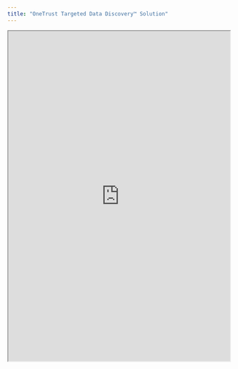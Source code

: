 ```yaml
---
title: "OneTrust Targeted Data Discovery™ Solution"
---
```



<iframe height="750" width="100%" src="https://ewelton.github.io/ktest/wiki.html#OneTrust%20Targeted%20Data%20Discovery%E2%84%A2%20Solution"></iframe>
